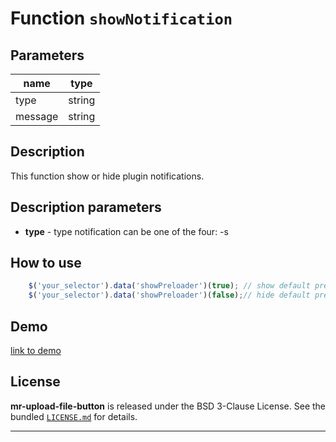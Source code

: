 
# Function `showNotification`

## Parameters

| name            | type             |
| -----------     | ---------------- |
| type            | string           |
| message         | string           |

## Description

This function show or hide plugin notifications. 

## Description parameters
- **type** - type notification can be one of the four:
  -s

## How to use

```js
    $('your_selector').data('showPreloader')(true); // show default preloader
    $('your_selector').data('showPreloader')(false);// hide default preloader
```

## Demo
[link to demo]()

## License

**mr-upload-file-button** is released under the BSD 3-Clause License. See the bundled [`LICENSE.md`](/LICENSE.md) for details.
********
